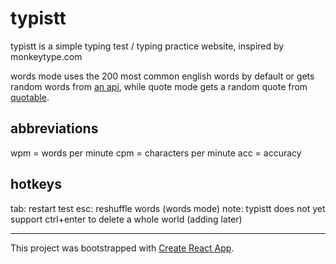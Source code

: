 # typistt

typistt is a simple typing test / typing practice website, inspired by monkeytype.com

words mode uses the 200 most common english words by default or gets random words from [an api](https://random-word-api.herokuapp.com/home), while quote mode gets a random quote from [quotable](https://github.com/lukePeavey/quotable).

## abbreviations

wpm = words per minute
cpm = characters per minute
acc = accuracy

## hotkeys

tab: restart test
esc: reshuffle words (words mode)
note: typistt does not yet support ctrl+enter to delete a whole world (adding later)

---

This project was bootstrapped with [Create React App](https://github.com/facebook/create-react-app).
